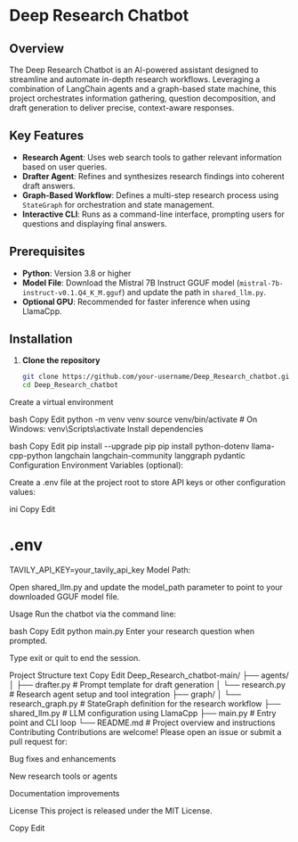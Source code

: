 # Deep Research Chatbot

## Overview

The Deep Research Chatbot is an AI-powered assistant designed to streamline and automate in-depth research workflows. Leveraging a combination of LangChain agents and a graph-based state machine, this project orchestrates information gathering, question decomposition, and draft generation to deliver precise, context-aware responses.

## Key Features

- **Research Agent**: Uses web search tools to gather relevant information based on user queries.  
- **Drafter Agent**: Refines and synthesizes research findings into coherent draft answers.  
- **Graph-Based Workflow**: Defines a multi-step research process using `StateGraph` for orchestration and state management.  
- **Interactive CLI**: Runs as a command-line interface, prompting users for questions and displaying final answers.  

## Prerequisites

- **Python**: Version 3.8 or higher  
- **Model File**: Download the Mistral 7B Instruct GGUF model (`mistral-7b-instruct-v0.1.Q4_K_M.gguf`) and update the path in `shared_llm.py`.  
- **Optional GPU**: Recommended for faster inference when using LlamaCpp.  

## Installation

1. **Clone the repository**

   ```bash
   git clone https://github.com/your-username/Deep_Research_chatbot.git
   cd Deep_Research_chatbot
Create a virtual environment

bash
Copy
Edit
python -m venv venv
source venv/bin/activate   # On Windows: venv\Scripts\activate
Install dependencies

bash
Copy
Edit
pip install --upgrade pip
pip install python-dotenv llama-cpp-python langchain langchain-community langgraph pydantic
Configuration
Environment Variables (optional):

Create a .env file at the project root to store API keys or other configuration values:

ini
Copy
Edit
# .env
TAVILY_API_KEY=your_tavily_api_key
Model Path:

Open shared_llm.py and update the model_path parameter to point to your downloaded GGUF model file.

Usage
Run the chatbot via the command line:

bash
Copy
Edit
python main.py
Enter your research question when prompted.

Type exit or quit to end the session.

Project Structure
text
Copy
Edit
Deep_Research_chatbot-main/
├── agents/
│   ├── drafter.py          # Prompt template for draft generation
│   └── research.py         # Research agent setup and tool integration
├── graph/
│   └── research_graph.py   # StateGraph definition for the research workflow
├── shared_llm.py           # LLM configuration using LlamaCpp
├── main.py                 # Entry point and CLI loop
└── README.md               # Project overview and instructions
Contributing
Contributions are welcome! Please open an issue or submit a pull request for:

Bug fixes and enhancements

New research tools or agents

Documentation improvements

License
This project is released under the MIT License.

Copy
Edit
